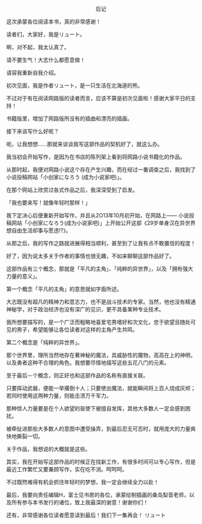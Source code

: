 <p align="center">后记</p>

这次承蒙各位阅读本书，真的非常感谢！

读者们，大家好，我是リュート。

啊，对不起，我太认真了。

请不要生气！大志什么都愿意做！

请容我重新自我介绍。

初次见面，我是作者リュート，是一只生活在北海道的熊。

不过对于有在阅读网路版的读者而言，应该不算是初次见面啦！感谢大家平日的支持！

书籍版里，增加了网路版所没有的插曲和漂亮的插画。

接下来该写什么好呢？

呃，让我想想……那就来谈谈我写这部作品的契机好了，就这么办。

我当初会开始写作，是因为在书店的陈列架上看到将网路小说书籍化的作品。

从那时起，我便对网路小说这个存在产生兴趣，而在经过一番调查之后，我找到了小说投稿网站「小创家になろう (成为小说家吧)」。

在那个网站上欣赏过各式作品之后，我深深受到了启发。

「我也要来写！就像年轻时那样！」

我下定决心后便重新开始写作，并且从2O13年10月初开始，在网路上—— 小说投稿网站「小创家になろう(成为小说家吧)」上开始公开这部《29岁单身汉在异世界想自由生活却事与愿违!?》。

从那之后，我的写作之路就进展得相当顺利，甚至到了让我有点不敢置信的程度！

好了，因为说太多关于作者的事情也很无趣，不如来聊聊这部作品好了。

这部作品有三个概念，那就是「平凡的主角」、「纯粹的异世界」，以及「拥有强大力量的意义」。

第一个概念「平凡的主角」的意思就如字面所述。

大志既没有超凡的精神力和意志力，也不是战斗技术的专家。当然，他也没有精通神秘学，对于政治经济也没有深广的见识，更不具备某种专业技术。

我所想要描写的，是一个广泛而粗略地喜爱宅男嗜好和次文化，忠于欲望且随处可见的男子，希望能够让各位读者对这样的主角产生共鸣。

第二个概念是「纯粹的异世界」。

那个世界里，理所当然地存在著神秘的魔法，具威胁性的魔物，高高在上的神明，以及勇者这种不合理的角色。我想要尽情地描写这些五花八门的元素。

至于最后－个概念，则正好也和这部作品的名称有直接关联。

只要挥动武器，便能一举撂倒十人；只要使出魔法，就能瞬间将上百人烧成灰烬；若同时使用这两种力量，则能击溃万千军力。

那种惊人力量要是在个人欲望的驱使下被擅自发挥，其他大多数人一定会感到困扰。

被牵扯进那些大多数人的意图中遭受操弄，到最后忍无可忍时，就用庞大的力量爽快地撕裂一切。

关于作品，我想说的大概就是这些。

其实，我在开始写这部作品的时候正在找新工作，有很多时间可以专心写作，但是最近工作繁忙又要兼顾写作，实在吃不消。呵呵呵。

不过既然难得有机会抓住年轻时的梦想，我一定会继续全力以赴！

最后，我要向责任编辑H，富士见书房的各位，承蒙绘制插画的桑岛梨音老师，以及所有参与本书发行的诸位，致上我最深的谢意！谢谢你们！

还有，非常感谢各位读者愿意读到最后！我们下一集再会！ リュート

